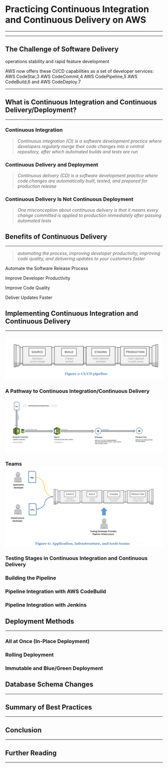 # Practicing Continuous Integration and Continuous Delivery on AWS

---

---

## The Challenge of Software Delivery

operations stability and rapid feature
 development

AWS now offers these CI/CD capabilities as a set of developer services: AWS
 CodeStar,3 AWS CodeCommit,4 AWS CodePipeline,5 AWS CodeBuild,6 and
 AWS CodeDeploy.7

---

## What is Continuous Integration and Continuous Delivery/Deployment?

---

### Continuous Integration

> _Continuous integration \(CI\) is a software development practice where
 developers regularly merge their code changes into a central repository, after
 which automated builds and tests are run_

### Continuous Delivery and Deployment

> _Continuous delivery \(CD\) is a software development practice where code
 changes are automatically built, tested, and prepared for production release_

### Continuous Delivery Is Not Continuous Deployment

> _One misconception about continuous delivery is that it means every change
 committed is applied to production immediately after passing automated tests_

## Benefits of Continuous Delivery

---

> _automating the process, improving developer productivity, improving code
 quality, and delivering updates to your customers faster_

Automate the Software Release Process

Improve Developer Productivity

Improve Code Quality

Deliver Updates Faster

## Implementing Continuous Integration and Continuous Delivery

---

### ![](/assets/cicd1.png)

### A Pathway to Continuous Integration/Continuous Delivery

![](/assets/cicd2.png)

### Teams![](/assets/cicd3.png)

### Testing Stages in Continuous Integration and Continuous Delivery

### Building the Pipeline

### Pipeline Integration with AWS CodeBuild

### Pipeline Integration with Jenkins

## Deployment Methods

---

### All at Once \(In-Place Deployment\)

### Rolling Deployment

### Immutable and Blue/Green Deployment

## Database Schema Changes

---

## Summary of Best Practices

---

## Conclusion

---

## Further Reading

---




